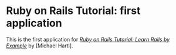 # Ruby on Rails Tutorial: first application

This is the first application for [*Ruby on Rails Tutorial: Learn Rails by Example*](http://railstutorial.org/) by [Michael Hartl].